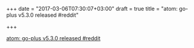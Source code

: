 +++
date = "2017-03-06T07:30:07+03:00"
draft = true
title = "atom: go-plus v5.3.0 released  #reddit"

+++

<p><a href="https://t.co/hbq7yyPJ2d">atom: go-plus v5.3.0 released  #reddit</a></p>
